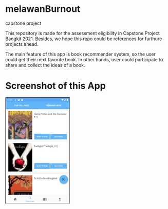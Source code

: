 # melawanBurnout
capstone project

This repository is made for the assessment eligibility in Capstone Project Bangkit 2021. Besides, we hope this repo could be references for furthure projects ahead.

The main feature of this app is book recommender system, so the user could get their next favorite book. In other hands, user could participate to share and collect the ideas of a book.

# Screenshot of this App

<img src="https://github.com/aldizzaldi/melawanBurnout/blob/master/screenshoot/readme_discover.png"
     alt="melawanBurnout 1"
     style="float: left; margin-right: 10px;"
     width="200" />

